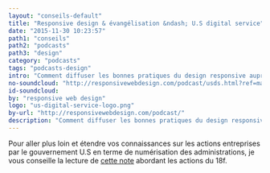 ```yaml
---
layout: "conseils-default"
title: "Responsive design & évangélisation &ndash; U.S digital service"
date: "2015-11-30 10:23:57"
path1: "conseils"
path2: "podcasts"
path3: "design"
category: "podcasts"
tags: "podcasts-design"
intro: "Comment diffuser les bonnes pratiques du design responsive auprès de milliers d'agences gouvernementales et de fonctionnaires ? La réponse dans le podcast ^^."
no-soundcloud: "http://responsivewebdesign.com/podcast/usds.html?ref=magazineduwebdesign"
id-soundcloud:
by: "responsive web design"
logo: "us-digital-service-logo.png"
by-url: "http://responsivewebdesign.com/podcast/"
description: "Comment diffuser les bonnes pratiques du design responsive auprès de milliers d'agences gouvernementales et de fonctionnaires ? La réponse dans le podcast ^^."
---
```


Pour aller plus loin et étendre vos connaissances sur les actions entreprises par le gouvernement U.S en terme de numérisation des administrations, je vous conseille la lecture de <a href="http://www.magazineduwebdesign.com/note/guide-de-style-pour-les-sites-web-du-gouvernement-us/">cette note</a> abordant les actions du 18f.
